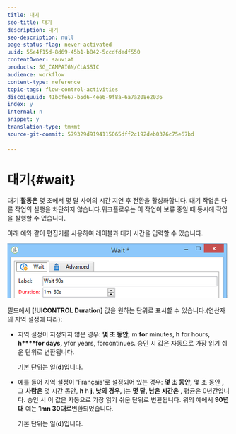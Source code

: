```yaml
---
title: 대기
seo-title: 대기
description: 대기
seo-description: null
page-status-flag: never-activated
uuid: 55e4f15d-8d69-45b1-b842-5ccdfdedf550
contentOwner: sauviat
products: SG_CAMPAIGN/CLASSIC
audience: workflow
content-type: reference
topic-tags: flow-control-activities
discoiquuid: 41bcfe67-b5d6-4ee6-9f8a-6a7a208e2036
index: y
internal: n
snippet: y
translation-type: tm+mt
source-git-commit: 579329d9194115065dff2c192deb0376c75e67bd

---
```



# 대기{#wait}

대기 **활동은** 몇 초에서 몇 달 사이의 시간 지연 후 전환을 활성화합니다. 대기 작업은 다른 작업의 실행을 차단하지 않습니다.워크플로우는 이 작업이 보류 중일 때 동시에 작업을 실행할 수 있습니다.

아래 예와 같이 편집기를 사용하여 레이블과 대기 시간을 입력할 수 있습니다.

![](assets/edit_wait.png)

필드에서 **[!UICONTROL Duration]** 값을 원하는 단위로 표시할 수 있습니다.(연산자의 지역 설정에 따라):

* 지역 설정이 지정되지 않은 경우: **몇 초 동안,** m **for** minutes, **h** for hours, **h****for days,** yfor years, forcontinues. 승인 시 값은 자동으로 가장 읽기 쉬운 단위로 변환됩니다.

   기본 단위는 일(**d**)입니다.

* 예를 들어 지역 설정이 &#39;Français&#39;로 설정되어 있는 경우: **몇 초 동안,** 몇 초 동안 **,** 그 **사람은** 몇 시간 동안, **h** h **j, 낮의 경우,** j는 **몇 달, 남은 시간은** , 평균은 0년간입니다. 승인 시 이 값은 자동으로 가장 읽기 쉬운 단위로 변환됩니다. 위의 예에서 **90년대** 예는 **1mn 30대로**&#x200B;변환되었습니다.

   기본 단위는 일(**d**)입니다.


